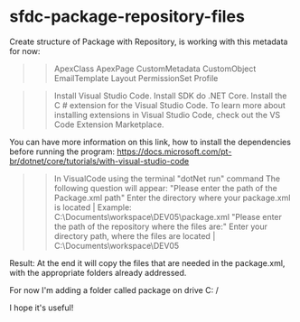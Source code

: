 # sfdc-package-repository-files

Create structure of Package with Repository, 
is working with this metadata for now:

>> ApexClass
>> ApexPage
>> CustomMetadata
>> CustomObject
>> EmailTemplate
>> Layout
>> PermissionSet
>> Profile

>> Install  Visual Studio Code.
>> Install SDK do .NET Core.
>> Install the C # extension for the Visual Studio Code. To learn more about installing extensions in Visual Studio Code, check out the VS Code Extension Marketplace.

You can have more information on this link, how to install the dependencies before running the program:
https://docs.microsoft.com/pt-br/dotnet/core/tutorials/with-visual-studio-code

>> In VisualCode using the terminal 
>> "dotNet run" command The following question will appear:
>> "Please enter the path of the Package.xml path"
>> Enter the directory where your package.xml is located | Example: C:\Documents\workspace\DEV05\package.xml
>> "Please enter the path of the repository where the files are:"
>> Enter your directory path, where the files are located | C:\Documents\workspace\DEV05

Result:
At the end it will copy the files that are needed in the package.xml, with the appropriate folders already addressed.

For now I'm adding a folder called package on drive C: /

I hope it's useful!
